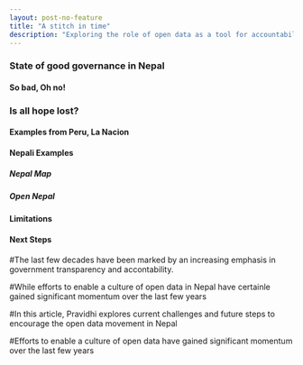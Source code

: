 ```yaml
---
layout: post-no-feature
title: "A stitch in time"
description: "Exploring the role of open data as a tool for accountability and transparency in the context of Nepal" 
---
```


### State of good governance in Nepal

#### So bad, Oh no!
### Is all hope lost?
#### Examples from Peru, La Nacion
#### Nepali Examples
##### Nepal Map
##### Open Nepal

#### Limitations
#### Next Steps



#The last few decades have been marked by an increasing emphasis in government transparency and accontability. 


#While efforts to enable a culture of open data in Nepal have certainle gained significant momentum over the last few years   

#In this article, Pravidhi explores current challenges and future steps to encourage the open data movement in Nepal

#Efforts to enable a culture of open data have gained significant momentum over the last few years


